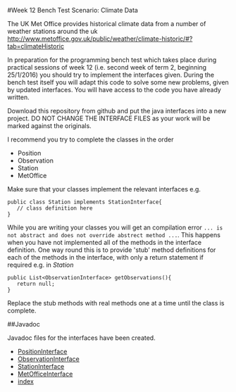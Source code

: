 #Week 12 Bench Test Scenario: Climate Data

The UK Met Office provides historical climate data from a number of weather stations around the uk <http://www.metoffice.gov.uk/public/weather/climate-historic/#?tab=climateHistoric>

In preparation for the programming bench test which takes place during practical sessions of week 12 (i.e. second week of term 2, beginning 25/1/2016) you should try to implement the interfaces given. During the bench test itself you will adapt this code to solve some new problems, given by updated interfaces. You will have access to the code you have already written.

Download this repository from github and put the java interfaces into a new project. DO NOT CHANGE THE INTERFACE FILES as your work will be marked against the originals.

I recommend you try to complete the classes in the order
* Position
* Observation
* Station
* MetOffice

Make sure that your classes implement the relevant interfaces e.g.

```
public class Station implements StationInterface{
   // class definition here
}
```

While you are writing your classes you will get an compilation error `... is not abstract and does not override abstrect method ...`. This happens when you have not implemented all of the methods in the interface definition. One way round this is to provide 'stub' method definitions for each of the methods in the interface, with only a return statement if required e.g. in _Station_

```
public List<ObservationInterface> getObservations(){
   return null;
}
```

Replace the stub methods with real methods one at a time until the class is complete.

##Javadoc

Javadoc files for the interfaces have been created.

* [PositionInterface](doc/PositionInterface.html)
* [ObservationInterface](doc/ObservationInterface.html)
* [StationInterface](doc/StationInterface.html)
* [MetOfficeInterface](doc/MetOfficeInterface.html)
* [index](doc/index.html)